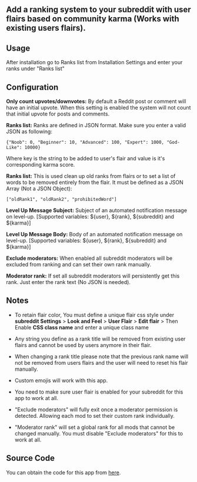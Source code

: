 


## Add a ranking system to your subreddit with user flairs based on community karma (Works with existing users flairs).

## Usage

After installation go to Ranks list from Installation Settings and enter your ranks under "Ranks list"

## Configuration

**Only count upvotes/downvotes:**
By default a Reddit post or comment will have an initial upvote.
When this setting is enabled the system will not count that initial upvote for posts and comments.

**Ranks list:**
Ranks are defined in JSON format. Make sure you enter a valid JSON as following:

    {"Noob": 0, "Beginner": 10, "Advanced": 100, "Expert": 1000, "God-Like": 10000}

Where key is the string to be added to user's flair and value is it's corresponding karma score.

**Ranks list:**
This is used clean up old ranks from flairs or to set a list of words to be removed entirely from the flair.
It must be defined as a JSON Array (Not a JSON Object):

    ["oldRank1", "oldRank2", "prohibitedWord"]

**Level Up Message Subject:**
Subject of an automated notification message on level-up. [Supported variables: ${user}, ${rank}, ${subreddit} and ${karma}]

**Level Up Message Body:**
Body of an automated notification message on level-up. [Supported variables: ${user}, ${rank}, ${subreddit} and ${karma}]

**Exclude moderators:**
When enabled all subreddit moderators will be excluded from ranking and can set their own rank manually.

**Moderator rank:**
If set all subreddit moderators will persistently get this rank. Just enter the rank text (No JSON is needed).

## Notes

 - To retain flair color, You must define a unique flair css style under 
    **subreddit Settings** > **Look and Feel** > **User Flair** > **Edit flair** > Then Enable **CSS class name** and enter a unique class name
   
 - Any string you define as a rank title will be removed from existing user flairs and cannot be used by users anymore in their flair.
 - When changing a rank title please note that the previous rank name will not be removed from users flairs and the user will need to reset his flair manually.
 - Custom emojis will work with this app.
 - You need to make sure user flair is enabled for your subreddit for this app to work at all.
 - "Exclude moderators" will fully exit once a moderator permission is detected. Allowing each mod to set their custom rank individually.
 - "Moderator rank" will set a global rank for all mods that cannot be changed manually. You must disable "Exclude moderators" for this to work at all.

## Source Code
You can obtain the code for this app from [here](https://github.com/BesbesCat/autoflair-ranks).